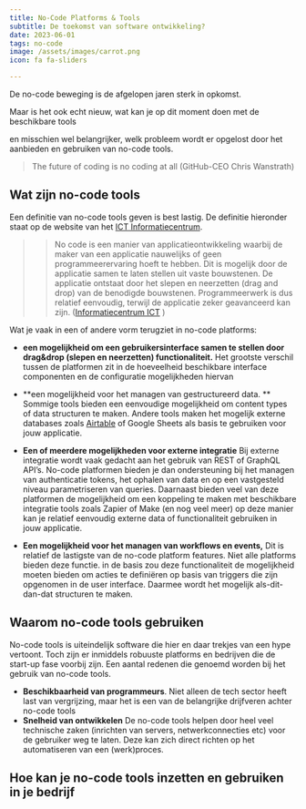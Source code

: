 ```yaml
---
title: No-Code Platforms & Tools
subtitle: De toekomst van software ontwikkeling?
date: 2023-06-01
tags: no-code
image: /assets/images/carrot.png
icon: fa fa-sliders

---
```

De no-code beweging is de afgelopen jaren sterk in opkomst. 

Maar is het ook echt nieuw, wat kan je op dit moment doen met de beschikbare tools 

 en misschien wel belangrijker, welk probleem wordt er opgelost door het aanbieden en gebruiken van no-code tools.

> The future of coding is no coding at all (GitHub-CEO Chris Wanstrath)

## Wat zijn no-code tools

Een definitie van no-code tools geven is best lastig. De definitie hieronder staat op de website van het [ICT Informatiecentrum][1].
> > No code is een manier van applicatieontwikkeling waarbij de maker van een applicatie nauwelijks of geen programmeerervaring hoeft te hebben. Dit is mogelijk door de applicatie samen te laten stellen uit vaste bouwstenen. De applicatie ontstaat door het slepen en neerzetten (drag and drop) van de benodigde bouwstenen. Programmeerwerk is dus relatief eenvoudig, terwijl de applicatie zeker geavanceerd kan zijn. ([Informatiecentrum ICT][2] )

Wat je vaak in een of andere vorm terugziet in no-code platforms:

- **een mogelijkheid om een gebruikersinterface samen te stellen door drag&drop (slepen en neerzetten) functionaliteit.** Het grootste verschil tussen de platformen zit in de hoeveelheid beschikbare interface componenten en de configuratie mogelijkheden hiervan

- **een mogelijkheid voor het managen van gestructureerd data. ** Sommige tools bieden een eenvoudige mogelijkheid om content types of data structuren te maken. Andere tools maken het mogelijk externe databases zoals [Airtable][3] of Google Sheets als basis te gebruiken voor jouw applicatie.

- **Een of meerdere mogelijkheden voor externe integratie** Bij externe integratie wordt vaak gedacht aan het gebruik van REST of GraphQL API’s. No-code platformen bieden je dan ondersteuning bij het managen van authenticatie tokens, het ophalen van data en op een vastgesteld niveau parametriseren van queries. Daarnaast bieden veel van deze platformen de mogelijkheid om een koppeling te maken met beschikbare integratie tools zoals Zapier of Make (en nog veel meer) op deze manier kan je relatief eenvoudig externe data of functionaliteit gebruiken in jouw applicatie.

- **Een mogelijkheid voor het managen van workflows en events,**  Dit is relatief de lastigste van de no-code platform features. Niet alle platforms bieden deze functie. in de basis zou deze functionaliteit de mogelijkheid moeten bieden om acties te definiëren op basis van triggers die zijn opgenomen in de user interface. Daarmee wordt het mogelijk als-dit-dan-dat structuren te maken.
## Waarom no-code tools gebruiken
No-code tools is uiteindelijk software die hier en daar trekjes van een hype vertoont. Toch zijn er inmiddels robuuste platforms en bedrijven die de start-up fase voorbij zijn. Een aantal redenen die genoemd worden bij het gebruik van no-code tools.
- **Beschikbaarheid van programmeurs**. Niet alleen de tech sector heeft last van vergrijzing, maar het is een van de belangrijke drijfveren achter no-code tools
- **Snelheid van ontwikkelen** De no-code tools helpen door heel veel technische zaken (inrichten van servers, netwerkconnecties etc) voor de gebruiker weg te laten. Deze kan zich direct richten op het automatiseren van een (werk)proces.  

## Hoe kan je no-code tools inzetten en gebruiken in je bedrijf






[1]:	https://www.ictinformatiecentrum.nl/low-code/no-code
[2]:	https://esperantoxl.nl/blog/wat-is-no-code "informatiecentrum ICT definitie no-code"
[3]:	https://airtable.com "Airtable. Online database that looks like excell"